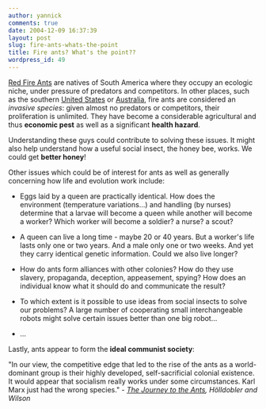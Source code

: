 ```yaml
---
author: yannick
comments: true
date: 2004-12-09 16:37:39
layout: post
slug: fire-ants-whats-the-point
title: Fire ants? What's the point??
wordpress_id: 49
---
```


[Red Fire Ants](http://en.wikipedia.org/wiki/Red_Imported_Fire_Ant) are natives of South America where they occupy an ecologic niche, under pressure of predators and competitors. In other places, such as the southern [United States](http://www.invasivespecies.gov/profiles/fireant.shtml) or [Australia](http://www.dpi.qld.gov.au/fireants/), fire ants are considered an _invasive species_: given almost no predators or competitors, their proliferation is unlimited. They have become a considerable agricultural and thus **economic pest** as well as a significant **health hazard**.

Understanding these guys could contribute to solving these issues. It might also help understand how a useful social insect, the honey bee, works. We could get **better honey**!

Other issues which could be of interest for ants as well as generally concerning how life and evolution work include:



	
  * Eggs laid by a queen are practically identical. How does the environment (temperature variations...) and handling (by nurses) determine that a larvae will become a queen while another will become a worker? Which worker will become a soldier? a nurse? a scout?

	
  * A queen can live a long time - maybe 20 or 40 years. But a worker's life lasts only one or two years. And a male only one or two weeks. And yet they carry identical genetic information. Could we also live longer?

	
  * How do ants form alliances with other colonies? How do they use slavery, propaganda, deception, appeasement, spying? How does an individual know what it should do and communicate the result?

	
  * To which extent is it possible to use ideas from social insects to solve our problems? A large number of cooperating small interchangeable robots might solve certain issues better than one big robot...

	
  * ...


Lastly, ants appear to form the **ideal communist society**:

"In our view, the competitive edge that led to the rise of the ants as a world-dominant group is their highly developed, self-sacrificial colonial existence. It would appear that socialism really works under some circumstances. Karl Marx just had the wrong species."
_- [The Journey to the Ants](http://www.amazon.com/exec/obidos/tg/detail/-/0674485262/002-0350044-2478477?v=glance), Hölldobler and Wilson_
